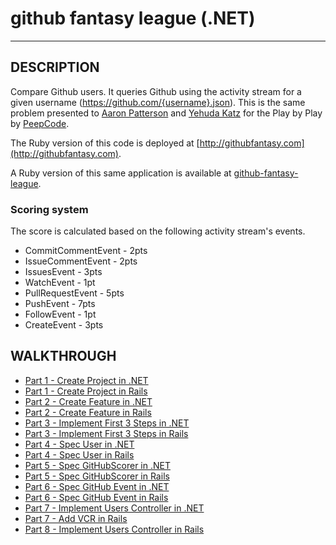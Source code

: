 github fantasy league (.NET)
===========================================
***

## DESCRIPTION

Compare Github users. It queries Github using the activity stream for a given username (https://github.com/{username}.json). This is the same problem presented to [Aaron Patterson](https://peepcode.com/products/play-by-play-tenderlove-ruby-on-rails) and [Yehuda
Katz](https://peepcode.com/products/play-by-play-wycats-i-ruby-on-rails) for the Play by Play by [PeepCode](http://peepcode.com).

The Ruby version of this code is deployed at [http://githubfantasy.com](http://githubfantasy.com).

A Ruby version of this same application is available at [github-fantasy-league](https://github.com/jwright/github-fantasy-league).

### Scoring system

The score is calculated based on the following activity stream's events.

* CommitCommentEvent - 2pts
* IssueCommentEvent - 2pts
* IssuesEvent - 3pts
* WatchEvent - 1pt
* PullRequestEvent - 5pts
* PushEvent - 7pts
* FollowEvent - 1pt
* CreateEvent - 3pts

## WALKTHROUGH

* [Part 1 - Create Project in .NET](https://vimeo.com/57713524)
* [Part 1 - Create Project in Rails](https://vimeo.com/64746542)
* [Part 2 - Create Feature in .NET](https://vimeo.com/64747043)
* [Part 2 - Create Feature in Rails](https://vimeo.com/64771140)
* [Part 3 - Implement First 3 Steps in .NET](https://vimeo.com/64772605)
* [Part 3 - Implement First 3 Steps in Rails](https://vimeo.com/64772606)
* [Part 4 - Spec User in .NET](https://vimeo.com/66321277)
* [Part 4 - Spec User in Rails](https://vimeo.com/68027217)
* [Part 5 - Spec GitHubScorer in .NET](https://vimeo.com/68027216)
* [Part 5 - Spec GitHubScorer in Rails](https://vimeo.com/68592199)
* [Part 6 - Spec GitHub Event in .NET](https://vimeo.com/68592200)
* [Part 6 - Spec GitHub Event in Rails](https://vimeo.com/69960166)
* [Part 7 - Implement Users Controller in .NET](https://vimeo.com/69960165)
* [Part 7 - Add VCR in Rails](https://vimeo.com/70226264)
* [Part 8 - Implement Users Controller in Rails](https://vimeo.com/70308404)
